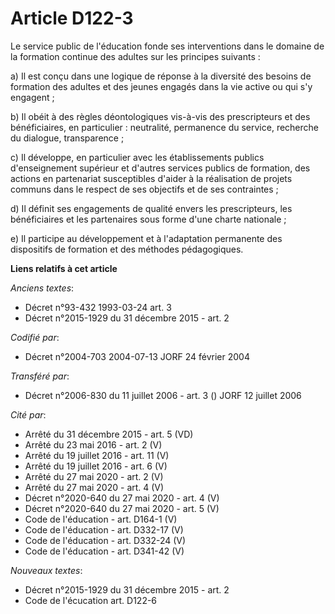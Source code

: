 # Article D122-3

Le service public de l'éducation fonde ses interventions dans le domaine de la formation continue des adultes sur les
principes suivants :

a) Il est conçu dans une logique de réponse à la diversité des besoins de formation des adultes et des jeunes engagés dans la
vie active ou qui s'y engagent ;

b) Il obéit à des règles déontologiques vis-à-vis des prescripteurs et des bénéficiaires, en particulier : neutralité,
permanence du service, recherche du dialogue, transparence ;

c) Il développe, en particulier avec les établissements publics d'enseignement supérieur et d'autres services publics de
formation, des actions en partenariat susceptibles d'aider à la réalisation de projets communs dans le respect de ses
objectifs et de ses contraintes ;

d) Il définit ses engagements de qualité envers les prescripteurs, les bénéficiaires et les partenaires sous forme d'une
charte nationale ;

e) Il participe au développement et à l'adaptation permanente des dispositifs de formation et des méthodes pédagogiques.

**Liens relatifs à cet article**

_Anciens textes_:

  - Décret n°93-432 1993-03-24 art. 3
  - Décret n°2015-1929 du 31 décembre 2015 - art. 2

_Codifié par_:

  - Décret n°2004-703 2004-07-13 JORF 24 février 2004

_Transféré par_:

  - Décret n°2006-830 du 11 juillet 2006 - art. 3 () JORF 12 juillet 2006

_Cité par_:

  - Arrêté du 31 décembre 2015 - art. 5 (VD)
  - Arrêté du 23 mai 2016 - art. 2 (V)
  - Arrêté du 19 juillet 2016 - art. 11 (V)
  - Arrêté du 19 juillet 2016 - art. 6 (V)
  - Arrêté du 27 mai 2020 - art. 2 (V)
  - Arrêté du 27 mai 2020 - art. 4 (V)
  - Décret n°2020-640 du 27 mai 2020 - art. 4 (V)
  - Décret n°2020-640 du 27 mai 2020 - art. 5 (V)
  - Code de l'éducation - art. D164-1 (V)
  - Code de l'éducation - art. D332-17 (V)
  - Code de l'éducation - art. D332-24 (V)
  - Code de l'éducation - art. D341-42 (V)

_Nouveaux textes_:

  - Décret n°2015-1929 du 31 décembre 2015 - art. 2
  - Code de l'écucation art. D122-6
